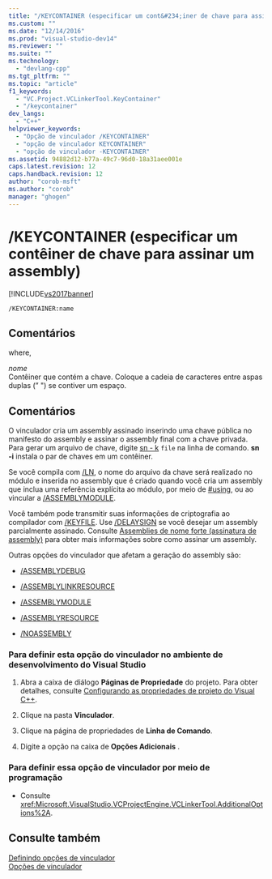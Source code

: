 ```yaml
---
title: "/KEYCONTAINER (especificar um cont&#234;iner de chave para assinar um assembly) | Microsoft Docs"
ms.custom: ""
ms.date: "12/14/2016"
ms.prod: "visual-studio-dev14"
ms.reviewer: ""
ms.suite: ""
ms.technology: 
  - "devlang-cpp"
ms.tgt_pltfrm: ""
ms.topic: "article"
f1_keywords: 
  - "VC.Project.VCLinkerTool.KeyContainer"
  - "/keycontainer"
dev_langs: 
  - "C++"
helpviewer_keywords: 
  - "Opção de vinculador /KEYCONTAINER"
  - "opção de vinculador KEYCONTAINER"
  - "opção de vinculador -KEYCONTAINER"
ms.assetid: 94882d12-b77a-49c7-96d0-18a31aee001e
caps.latest.revision: 12
caps.handback.revision: 12
author: "corob-msft"
ms.author: "corob"
manager: "ghogen"
---
```

# /KEYCONTAINER (especificar um cont&#234;iner de chave para assinar um assembly)
[!INCLUDE[vs2017banner](../../assembler/inline/includes/vs2017banner.md)]

```  
/KEYCONTAINER:name  
```  
  
## Comentários  
 where,  
  
 *nome*  
 Contêiner que contém a chave.  Coloque a cadeia de caracteres entre aspas duplas \(” "\) se contiver um espaço.  
  
## Comentários  
 O vinculador cria um assembly assinado inserindo uma chave pública no manifesto do assembly e assinar o assembly final com a chave privada.  Para gerar um arquivo de chave, digite [sn \- k](../Topic/Sn.exe%20\(Strong%20Name%20Tool\).md) `file` na linha de comando.  **sn \-i** instala o par de chaves em um contêiner.  
  
 Se você compila com [\/LN](../../build/reference/ln-create-msil-module.md), o nome do arquivo da chave será realizado no módulo e inserida no assembly que é criado quando você cria um assembly que inclua uma referência explícita ao módulo, por meio de [\#using](../../preprocessor/hash-using-directive-cpp.md), ou ao vincular a [\/ASSEMBLYMODULE](../../build/reference/assemblymodule-add-a-msil-module-to-the-assembly.md).  
  
 Você também pode transmitir suas informações de criptografia ao compilador com [\/KEYFILE](../../build/reference/keyfile-specify-key-or-key-pair-to-sign-an-assembly.md).  Use [\/DELAYSIGN](../../build/reference/delaysign-partially-sign-an-assembly.md) se você desejar um assembly parcialmente assinado.  Consulte [Assemblies de nome forte \(assinatura de assembly\)](../../dotnet/strong-name-assemblies-assembly-signing-cpp-cli.md) para obter mais informações sobre como assinar um assembly.  
  
 Outras opções do vinculador que afetam a geração do assembly são:  
  
-   [\/ASSEMBLYDEBUG](../Topic/-ASSEMBLYDEBUG%20\(Add%20DebuggableAttribute\).md)  
  
-   [\/ASSEMBLYLINKRESOURCE](../../build/reference/assemblylinkresource-link-to-dotnet-framework-resource.md)  
  
-   [\/ASSEMBLYMODULE](../../build/reference/assemblymodule-add-a-msil-module-to-the-assembly.md)  
  
-   [\/ASSEMBLYRESOURCE](../../build/reference/assemblyresource-embed-a-managed-resource.md)  
  
-   [\/NOASSEMBLY](../../build/reference/noassembly-create-a-msil-module.md)  
  
### Para definir esta opção do vinculador no ambiente de desenvolvimento do Visual Studio  
  
1.  Abra a caixa de diálogo **Páginas de Propriedade** do projeto.  Para obter detalhes, consulte [Configurando as propriedades de projeto do Visual C\+\+](../../ide/working-with-project-properties.md).  
  
2.  Clique na pasta **Vinculador**.  
  
3.  Clique na página de propriedades de **Linha de Comando**.  
  
4.  Digite a opção na caixa de **Opções Adicionais** .  
  
### Para definir essa opção de vinculador por meio de programação  
  
-   Consulte <xref:Microsoft.VisualStudio.VCProjectEngine.VCLinkerTool.AdditionalOptions%2A>.  
  
## Consulte também  
 [Definindo opções de vinculador](../../build/reference/setting-linker-options.md)   
 [Opções de vinculador](../../build/reference/linker-options.md)